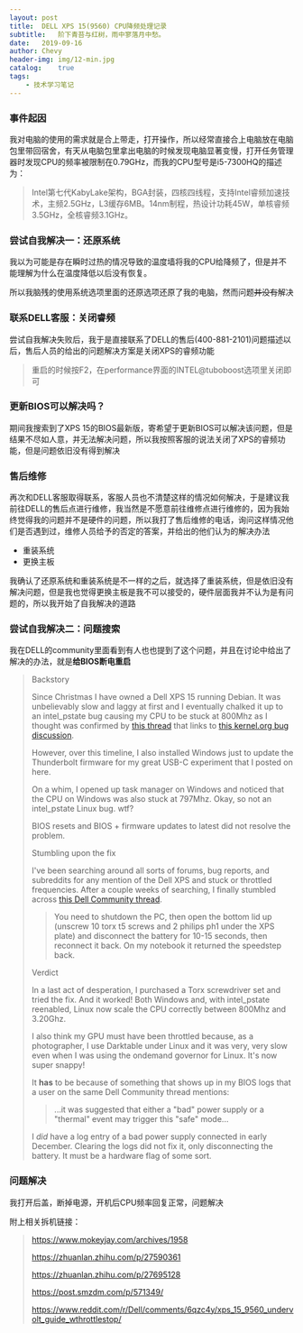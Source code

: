 ```yaml
---
layout:	post
title:	DELL XPS 15(9560) CPU降频处理记录
subtitle:	阶下青苔与红树，雨中寥落月中愁。
date:	2019-09-16
author:	Chevy
header-img:	img/12-min.jpg
catalog:	true
tags:
    - 技术学习笔记
---
```


### 事件起因

我对电脑的使用的需求就是合上带走，打开操作，所以经常直接合上电脑放在电脑包里带回宿舍，有天从电脑包里拿出电脑的时候发现电脑显著变慢，打开任务管理器时发现CPU的频率被限制在0.79GHz，而我的CPU型号是i5-7300HQ的描述为：

> Intel第七代KabyLake架构，BGA封装，四核四线程，支持Intel睿频加速技术，主频2.5GHz，L3缓存6MB。14nm制程，热设计功耗45W，单核睿频3.5GHz，全核睿频3.1GHz。

### 尝试自我解决一：还原系统

我以为可能是存在瞬时过热的情况导致的温度墙将我的CPU给降频了，但是并不能理解为什么在温度降低以后没有恢复。

所以我脑残的使用系统选项里面的还原选项还原了我的电脑，然而问题~~并没有~~解决

### 联系DELL客服：关闭睿频

尝试自我解决失败后，我于是直接联系了DELL的售后(400-881-2101)问题描述以后，售后人员的给出的问题解决方案是关闭XPS的睿频功能

> 重启的时候按F2，在performance界面的INTEL@tuboboost选项里关闭即可

### 更新BIOS可以解决吗？

期间我搜索到了XPS 15的BIOS最新版，寄希望于更新BIOS可以解决该问题，但是结果不尽如人意，并无法解决问题，所以我按照客服的说法关闭了XPS的睿频功能，但是问题依旧没有得到解决

### 售后维修

再次和DELL客服取得联系，客服人员也不清楚这样的情况如何解决，于是建议我前往DELL的售后点进行维修，我当然是不愿意前往维修点进行维修的，因为我始终觉得我的问题并不是硬件的问题，所以我打了售后维修的电话，询问这样情况他们是否遇到过，维修人员给予的否定的答案，并给出的他们认为的解决办法

- 重装系统
- 更换主板

我确认了还原系统和重装系统是不一样的之后，就选择了重装系统，但是依旧没有解决问题，但是我也觉得更换主板是我不可以接受的，硬件层面我并不认为是有问题的，所以我开始了自我解决的道路

### 尝试自我解决二：问题搜索

我在DELL的community里面看到有人也也提到了这个问题，并且在讨论中给出了解决的办法，就是**给BIOS断电重启**

>Backstory
>
>Since Christmas I have owned a Dell XPS 15 running Debian. It was unbelievably slow and laggy at first and I eventually chalked it up to an intel_pstate bug causing my CPU to be stuck at 800Mhz as I thought was confirmed by [this thread](https://www.reddit.com/r/debian/comments/5lt2e8/dell_intel_pstate_and_a_cpu_stuck_at_minimum/) that links to [this kernel.org bug discussion](https://bugzilla.kernel.org/show_bug.cgi?id=90041).
>
>However, over this timeline, I also installed Windows just to update the Thunderbolt firmware for my great USB-C experiment that I posted on here.
>
>On a whim, I opened up task manager on Windows and noticed that the CPU on Windows was also stuck at 797Mhz. Okay, so not an intel_pstate Linux bug. wtf?
>
>BIOS resets and BIOS + firmware updates to latest did not resolve the problem.
>
>Stumbling upon the fix
>
>I've been searching around all sorts of forums, bug reports, and subreddits for any mention of the Dell XPS and stuck or throttled frequencies. After a couple weeks of searching, I finally stumbled across [this Dell Community thread](http://en.community.dell.com/support-forums/laptop/f/3518/t/19666086).
>
>> You need to shutdown the PC, then open the bottom lid up (unscrew 10 torx t5 screws and 2 philips ph1 under the XPS plate) and disconnect the battery for 10-15 seconds, then reconnect it back. On my notebook it returned the speedstep back.
>
>Verdict
>
>In a last act of desperation, I purchased a Torx screwdriver set and tried the fix. And it worked! Both Windows and, with intel_pstate reenabled, Linux now scale the CPU correctly between 800Mhz and 3.20Ghz.
>
>I also think my GPU must have been throttled because, as a photographer, I use Darktable under Linux and it was very, very slow even when I was using the ondemand governor for Linux. It's now super snappy!
>
>It **has** to be because of something that shows up in my BIOS logs that a user on the same Dell Community thread mentions:
>
>> ...it was suggested that either a "bad" power supply or a "thermal" event may trigger this "safe" mode...
>
>I *did* have a log entry of a bad power supply connected in early December. Clearing the logs did not fix it, only disconnecting the battery. It must be a hardware flag of some sort.

### 问题解决

我打开后盖，断掉电源，开机后CPU频率回复正常，问题解决

附上相关拆机链接：

> https://www.mokeyjay.com/archives/1958
>
> https://zhuanlan.zhihu.com/p/27590361
>
> https://zhuanlan.zhihu.com/p/27695128
>
> https://post.smzdm.com/p/571349/
>
> https://www.reddit.com/r/Dell/comments/6qzc4y/xps_15_9560_undervolt_guide_wthrottlestop/